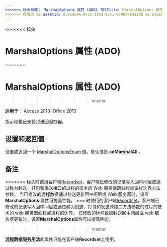 ```yaml
---
<<<<<<< 标头标题： MarshalOptions 属性 (ADO) TOCTitle: MarshalOptions 属性 (ADO) === 标题： MarshalOptions 属性 (ADO) TOCTitle: MarshalOptions 属性 (ADO)
>>>>>>> 母版页 ms:assetid: dc9c4e94-0725-210d-8251-079054541142 ms:mtpsurl: https://msdn.microsoft.com/library/JJ250118(v=office.15) ms:contentKeyID: 48548143 ms.date: 09/18/2015 mtps_version: office.15.aspx
---
```


<<<<<<< 标头
# <a name="marshaloptions-property-ado"></a>MarshalOptions 属性 (ADO)
=======
# <a name="marshaloptions-property-ado"></a>MarshalOptions 属性 (ADO)
>>>>>>> master


**适用于**： Access 2013 |Office 2013

指示哪些记录要封送回服务器。

## <a name="settings-and-return-values"></a>设置和返回值

设置或返回一个 [MarshalOptionsEnum](marshaloptionsenum.md) 值。默认值是 **adMarshalAll** 。

## <a name="remarks"></a>备注

<<<<<<< 标头时使用客户端[Recordset](recordset-object-ado.md)，客户端已修改的记录写入回中间层或通过称为封送，打包和发送接口的过程的技术的 Web 服务器跨线程或进程边界方法参数。 当已修改的远程数据通过封送更新回中间层或 Web 服务器时，设置 **MarshalOptions** 属性可提高性能。
=== 时使用的客户端[Recordset](recordset-object-ado.md)，客户端已修改的记录写入回中间层或通过称为封送，打包和发送跨接口方法参数的过程的技术的 web 服务器线程或进程的边界。 已修改的远程数据封送回中间层或 web 服务器更新时，设置**MarshalOptions**属性可以提高性能。
>>>>>>> master

**远程数据服务用法**此属性只能在客户端**Recordset**上使用。

